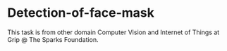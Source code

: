 # Detection-of-face-mask

This task is from other domain Computer Vision and Internet of Things at Grip @ The Sparks Foundation.

